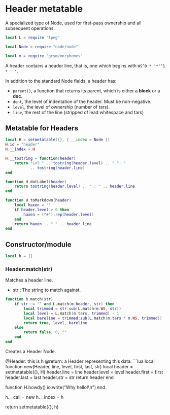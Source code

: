 # Header metatable

 A specialized type of Node, used for first-pass ownership and 
 all subsequent operations. 

```lua
local L = require "lpeg"

local Node = require "node/node"

local m = require "grym/morphemes"
```

 A header contains a header line, that is, one which begins with `WS^0 * '*'^1 * ' '`.


 In addition to the standard Node fields, a header has:
 
  - `parent()`, a function that returns its parent, which is either a **block** or a **doc**.
  - `dent`, the level of indentation of the header. Must be non-negative. 
  - `level`, the level of ownership (number of tars).
  - `line`, the rest of the line (stripped of lead whitespace and tars)


## Metatable for Headers

```lua
local H = setmetatable({}, { __index = Node })
H.id = "header"
H.__index = H

H.__tostring = function(header) 
    return "Lvl " .. tostring(header.level) .. " ^: " 
           .. tostring(header.line)
end

function H.dotLabel(header)
    return tostring(header.level) .. " : " .. header.line
end

function H.toMarkdown(header)
    local haxen = ""
    if header.level > 0 then
        haxen = ("#"):rep(header.level)
    end
    return haxen .. " " .. header.line
end
```
## Constructor/module

```lua
local h = {}
```
### Header:match(str)

 Matches a header line.


 - str :  The string to match against.
 
```lua
function h.match(str) 
    if str ~= "" and L.match(m.header, str) then
        local trimmed = str:sub(L.match(m.WS, str))
        local level = L.match(m.tars, trimmed) - 1
        local bareline = trimmed:sub(L.match(m.tars * m.WS, trimmed))
        return true, level, bareline
    else 
        return false, 0, ""
    end
end
```

 Creates a Header Node.

 @Header: this is h @return: a Header representing this data. ```lua
local function new(Header, line, level, first, last, str)
    local header = setmetatable({}, H)
    header.line = line
    header.level = level
    header.first = first
    header.last = last
    header.str = str
    return header
end

function H.howdy() 
    io.write("Why hello!\n")
end


h.__call = new
h.__index = h

return setmetatable({}, h)
```
